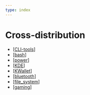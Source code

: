```yaml
---
type: index
---
```


# Cross-distribution

- [[CLI-tools]]
- [[bash]]
- [[power]]
- [[KDE]]
- [[KWallet]]
- [[bluetooth]]
- [[file_system]]
- [[gaming]]

[//begin]: # "Autogenerated link references for markdown compatibility"
[CLI-tools]: CLI-tools.md "Commonly Used Command-line Tools"
[bash]: bash.md "Bash Usage"
[power]: power.md "Power Management"
[KDE]: KDE.md "KDE Plasma Tweak"
[KWallet]: KWallet.md "KWallet"
[bluetooth]: bluetooth.md "Use the Same Bluetooth Device on Linux and Windows Dual Boot System"
[file_system]: file_system.md "File Systems"
[gaming]: gaming.md "Entertainment"
[//end]: # "Autogenerated link references"
